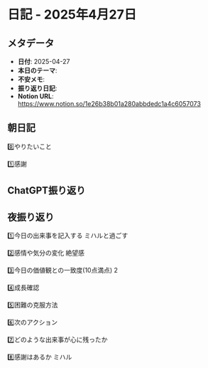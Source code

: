 # 日記 - 2025年4月27日

## メタデータ
- **日付**: 2025-04-27
- **本日のテーマ**: 
- **不安メモ**: 
- **振り返り日記**: 
- **Notion URL**: https://www.notion.so/1e26b38b01a280abbdedc1a4c6057073

## 朝日記
0️⃣やりたいこと

1️⃣感謝

## ChatGPT振り返り


## 夜振り返り
1️⃣今日の出来事を記入する
ミハルと過ごす

2️⃣感情や気分の変化
絶望感

3️⃣今日の価値観との一致度(10点満点)
2

4️⃣成長確認

5️⃣困難の克服方法

6️⃣次のアクション

7️⃣どのような出来事が心に残ったか

8️⃣感謝はあるか
ミハル